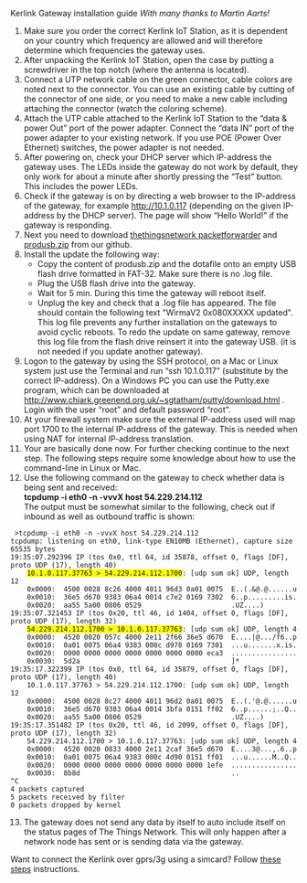 
Kerlink Gateway installation guide
_With many thanks to Martin Aarts!_

1. Make sure you order the correct Kerlink IoT Station, as it is dependent on your country which frequency are allowed and will therefore determine which frequencies the gateway uses.
2. After unpacking the Kerlink IoT Station, open the case by putting a screwdriver in the top notch (where the antenna is located).
3. Connect a UTP network cable on the green connector, cable colors are noted next to the connector. You can use an existing cable by cutting of the connector of one side, or you need to make a new cable including attaching the connector (watch the coloring scheme).
4. Attach the UTP cable attached to the Kerlink IoT Station to the “data & power Out” port of the power adapter. Connect the “data IN” port of the power adapter to your existing network. If you use POE (Power Over Ethernet) switches, the power adapter is not needed.
5. After powering on, check your DHCP server which IP-address the gateway uses. The LEDs inside the gateway do not work by default, they only work for about a minute after shortly pressing the “Test” button. This includes the power LEDs.
6. Check if the gateway is on by directing a web browser to the IP-address of the gateway, for example http://10.1.0.117 (depending on the given IP-address by the DHCP server). The page will show “Hello World!” if the gateway is responding.
7. Next you need to download [thethingsnetwork packetforwarder](https://github.com/TheThingsNetwork/kerlink-station-firmware/raw/master/dota/dota_thethingsnetwork_v1.1.tar.gz) and [produsb.zip](https://github.com/TheThingsNetwork/kerlink-station-firmware/raw/master/dota/produsb.zip) from our github. 
8. Install the update the following way: 
	- Copy the content of produsb.zip and the dotafile onto an empty USB flash drive formatted in FAT-32. Make sure there is no .log file.
	- Plug the USB flash drive into the gateway.
	- Wait for 5 min. During this time the gateway will reboot itself.
	- Unplug the key and check that a .log file has appeared. The file should contain the following text "WirmaV2 0x080XXXXX updated". This log file prevents any further installation on the gateways to avoid cyclic reboots. To redo the update on same gateway, remove this log file from the flash drive reinsert it into the gateway USB. (it is not needed if you update another gateway).
9. Logon to the gateway by using the SSH protocol, on a Mac or Linux system just use the Terminal and run “ssh 10.1.0.117” (substitute by the correct IP-address).  On a Windows PC you can use the Putty.exe program, which can be downloaded at http://www.chiark.greenend.org.uk/~sgtatham/putty/download.html . Login with the user “root” and default password “root”.
10. At your firewall system make sure the external IP-address used will map port 1700 to the internal IP-address of the gateway. This is needed when using NAT for internal IP-address translation. 
11. Your are basically done now. For further checking continue to the next step. The following steps require some knowledge about how to use the command-line in Linux or Mac.
12. Use the following command on the gateway to check whether data is being sent and received:<br>
<strong>tcpdump -i eth0 -n -vvvX host 54.229.214.112</strong><br>
The output must be somewhat similar to the following, check out if inbound as well as outbound traffic is shown:
<pre><code> >tcpdump -i eth0 -n -vvvX host 54.229.214.112
tcpdump: listening on eth0, link-type EN10MB (Ethernet), capture size 65535 bytes
19:35:07.292396 IP (tos 0x0, ttl 64, id 35878, offset 0, flags [DF], proto UDP (17), length 40)
    <span style="background-color: #FFFF00">10.1.0.117.37763 > 54.229.214.112.1700</span>: [udp sum ok] UDP, length 12
	0x0000:  4500 0028 8c26 4000 4011 96d3 0a01 0075  E..(.&@.@......u
	0x0010:  36e5 d670 9383 06a4 0014 c7e2 0169 7302  6..p.........is.
	0x0020:  aa55 5a00 0806 0529                      .UZ....)
19:35:07.321453 IP (tos 0x20, ttl 46, id 1404, offset 0, flags [DF], proto UDP (17), length 32)
    <span style="background-color: #FFFF00">54.229.214.112.1700 > 10.1.0.117.37763</span>: [udp sum ok] UDP, length 4
	0x0000:  4520 0020 057c 4000 2e11 2f66 36e5 d670  E....|@.../f6..p
	0x0010:  0a01 0075 06a4 9383 000c d978 0169 7301  ...u.......x.is.
	0x0020:  0000 0000 0000 0000 0000 0000 0000 eca3  ................
	0x0030:  5d2a                                     ]*
19:35:17.322399 IP (tos 0x0, ttl 64, id 35879, offset 0, flags [DF], proto UDP (17), length 40)
    10.1.0.117.37763 > 54.229.214.112.1700: [udp sum ok] UDP, length 12
	0x0000:  4500 0028 8c27 4000 4011 96d2 0a01 0075  E..(.'@.@......u
	0x0010:  36e5 d670 9383 06a4 0014 3bfa 0151 ff02  6..p......;..Q..
	0x0020:  aa55 5a00 0806 0529                      .UZ....)
19:35:17.351482 IP (tos 0x20, ttl 46, id 2099, offset 0, flags [DF], proto UDP (17), length 32)
    54.229.214.112.1700 > 10.1.0.117.37763: [udp sum ok] UDP, length 4
	0x0000:  4520 0020 0833 4000 2e11 2caf 36e5 d670  E....3@...,.6..p
	0x0010:  0a01 0075 06a4 9383 000c 4d90 0151 ff01  ...u......M..Q..
	0x0020:  0000 0000 0000 0000 0000 0000 0000 1efe  ................
	0x0030:  8b8d                                     ..
^C
4 packets captured
5 packets received by filter
0 packets dropped by kernel
</code></pre>
13. The gateway does not send any data by itself to auto include itself on the status pages of The Things Network. This will only happen after a network node has sent or is sending data via the gateway.



Want to connect the Kerlink over gprs/3g using a simcard? Follow [these steps](Software/gateways/kerlink/mobile-connection) instructions.


